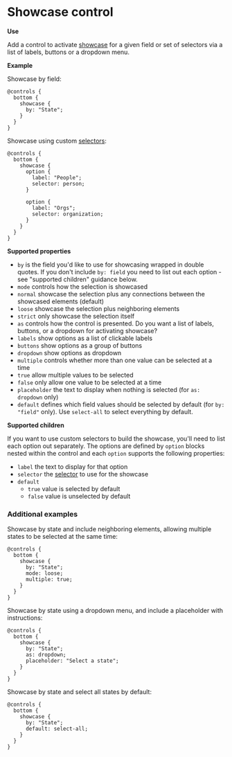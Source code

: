 # Showcase control

**Use**

Add a control to activate [showcase](../advanced-settings.md#showcasing) for a given field or set of selectors via a list of labels, buttons or a dropdown menu.

**Example**

Showcase by field:

```
@controls {
  bottom {
    showcase {
      by: "State";
    }
  }
}

```

Showcase using custom [selectors](../selectors.html#selectors):

```
@controls {
  bottom {
    showcase {
      option {
        label: "People";
        selector: person;
      }

      option {
        label: "Orgs";
        selector: organization;
      }
    }
  }
}

```

**Supported properties**

* `by` is the field you'd like to use for showcasing wrapped in double quotes. If you don't include `by: field` you need to list out each option - see "supported children" guidance below.
* `mode` controls how the selection is showcased
 * `normal` showcase the selection plus any connections between the showcased elements (default)
 * `loose` showcase the selection plus neighboring elements
 * `strict` only showcase the selection itself
* `as` controls how the control is presented. Do you want a list of labels, buttons, or a dropdown for activating showcase?
 * `labels` show options as a list of clickable labels
 * `buttons` show options as a group of buttons
 * `dropdown` show options as dropdown
* `multiple` controls whether more than one value can be selected at a time
 * `true` allow multiple values to be selected
 * `false` only allow one value to be selected at a time
* `placeholder` the text to display when nothing is selected (for `as: dropdown` only)
* `default` defines which field values should be selected by default (for `by: "field"` only). Use `select-all` to select everything by default.

**Supported children**

If you want to use custom selectors to build the showcase, you'll need to list each option out separately. The options are defined by `option` blocks nested within the control and each `option` supports the following properties:

* `label` the text to display for that option
* `selector` the [selector](../selectors.html#selectors) to use for the showcase
* `default`
  * `true` value is selected by default
  * `false` value is unselected by default

### Additional examples

Showcase by state and include neighboring elements, allowing multiple states to be selected at the same time:

```
@controls {
  bottom {
    showcase {
      by: "State";
      mode: loose;
      multiple: true;
    }
  }
}
```

Showcase by state using a dropdown menu, and include a placeholder with instructions:

```
@controls {
  bottom {
    showcase {
      by: "State";
      as: dropdown;
      placeholder: "Select a state";
    }
  }
}
```

Showcase by state and select all states by default:

```
@controls {
  bottom {
    showcase {
      by: "State";
      default: select-all;
    }
  }
}
```
